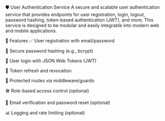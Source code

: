 🛡️ User Authentication Service
A secure and scalable user authentication service that provides endpoints for user registration, login, logout, password hashing, token-based authentication (JWT), and more. This service is designed to be modular and easily integrable into modern web and mobile applications.

🔧 Features
✅ User registration with email/password

🔐 Secure password hashing (e.g., bcrypt)

🔄 User login with JSON Web Tokens (JWT)

🧾 Token refresh and revocation

🚫 Protected routes via middleware/guards

🛠️ Role-based access control (optional)

📧 Email verification and password reset (optional)

📊 Logging and rate limiting (optional)
